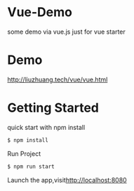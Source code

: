 # Vue-Demo
some demo via vue.js just for vue starter 

# Demo
http://liuzhuang.tech/vue/vue.html

# Getting Started
quick start with npm install
``` cmd
$ npm install
```
Run Project
``` cmd
$ npm run start
```
Launch the app,visit[http://localhost:8080](http://localhost:8080)
